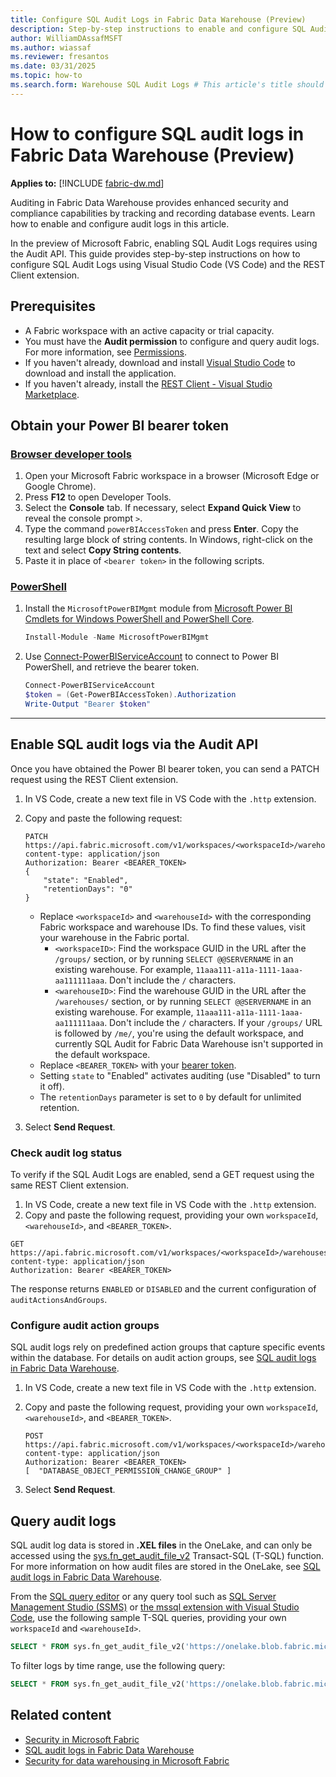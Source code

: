 ```yaml
---
title: Configure SQL Audit Logs in Fabric Data Warehouse (Preview)
description: Step-by-step instructions to enable and configure SQL Audit Logs on Fabric Data Warehouse.
author: WilliamDAssafMSFT
ms.author: wiassaf
ms.reviewer: fresantos
ms.date: 03/31/2025
ms.topic: how-to
ms.search.form: Warehouse SQL Audit Logs # This article's title should not change. If so, contact engineering.
---
```

# How to configure SQL audit logs in Fabric Data Warehouse (Preview)

**Applies to:** [!INCLUDE [fabric-dw.md](includes/applies-to-version/fabric-se-and-dw.md)]

Auditing in Fabric Data Warehouse provides enhanced security and compliance capabilities by tracking and recording database events. Learn how to enable and configure audit logs in this article.

In the preview of Microsoft Fabric, enabling SQL Audit Logs requires using the Audit API. This guide provides step-by-step instructions on how to configure SQL Audit Logs using Visual Studio Code (VS Code) and the REST Client extension. 

## Prerequisites

- A Fabric workspace with an active capacity or trial capacity.
- You must have the **Audit permission** to configure and query audit logs. For more information, see [Permissions](sql-audit-logs.md#permissions).
- If you haven't already, download and install [Visual Studio Code](https://code.visualstudio.com/download) to download and install the application.
- If you haven't already, install the [REST Client - Visual Studio Marketplace](https://marketplace.visualstudio.com/items?itemName=humao.rest-client).

## Obtain your Power BI bearer token

### [Browser developer tools](#tab/browser)

1. Open your Microsoft Fabric workspace in a browser (Microsoft Edge or Google Chrome).
1. Press **F12** to open Developer Tools. 
1. Select the **Console** tab. If necessary, select **Expand Quick View** to reveal the console prompt `>`.
1. Type the command `powerBIAccessToken` and press **Enter**. Copy the resulting large block of string contents. In Windows, right-click on the text and select **Copy String contents**.
1. Paste it in place of `<bearer token>` in the following scripts.

### [PowerShell](#tab/powershell)

1. Install the `MicrosoftPowerBIMgmt` module from [Microsoft Power BI Cmdlets for Windows PowerShell and PowerShell Core](/powershell/power-bi/overview).

   ```powershell
   Install-Module -Name MicrosoftPowerBIMgmt
   ```

1. Use [Connect-PowerBIServiceAccount](/powershell/module/microsoftpowerbimgmt.profile/connect-powerbiserviceaccount) to connect to Power BI PowerShell, and retrieve the bearer token.

   ```powershell
   Connect-PowerBIServiceAccount
   $token = (Get-PowerBIAccessToken).Authorization
   Write-Output "Bearer $token"
   ```
    
---

## Enable SQL audit logs via the Audit API

Once you have obtained the Power BI bearer token, you can send a PATCH request using the REST Client extension.

1. In VS Code, create a new text file in VS Code with the `.http` extension.
1. Copy and paste the following request:

    ```http
    PATCH https://api.fabric.microsoft.com/v1/workspaces/<workspaceId>/warehouses/<warehouseId>/settings/sqlAudit
    content-type: application/json
    Authorization: Bearer <BEARER_TOKEN>
    {
        "state": "Enabled",
        "retentionDays": "0"
    }
    ```

    - Replace `<workspaceId>` and `<warehouseId>` with the corresponding Fabric workspace and warehouse IDs. To find these values, visit your warehouse in the Fabric portal.
        - `<workspaceID>`: Find the workspace GUID in the URL after the `/groups/` section, or by running `SELECT @@SERVERNAME` in an existing warehouse. For example, `11aaa111-a11a-1111-1aaa-aa111111aaa`. Don't include the `/` characters. 
        - `<warehouseID>`: Find the warehouse GUID in the URL after the `/warehouses/` section, or by running `SELECT @@SERVERNAME` in an existing warehouse. For example, `11aaa111-a11a-1111-1aaa-aa111111aaa`. Don't include the `/` characters. If your `/groups/` URL is followed by `/me/`, you're using the default workspace, and currently SQL Audit for Fabric Data Warehouse isn't supported in the default workspace. 
    - Replace `<BEARER_TOKEN>` with your [bearer token](#obtain-your-power-bi-bearer-token).
    - Setting `state` to "Enabled" activates auditing (use "Disabled" to turn it off).
    - The `retentionDays` parameter is set to `0` by default for unlimited retention.
1. Select **Send Request**.

### Check audit log status

To verify if the SQL Audit Logs are enabled, send a GET request using the same REST Client extension.

1. In VS Code, create a new text file in VS Code with the `.http` extension.
1. Copy and paste the following request, providing your own `workspaceId`, `<warehouseId>`, and `<BEARER_TOKEN>`.

```http
GET https://api.fabric.microsoft.com/v1/workspaces/<workspaceId>/warehouses/<warehouseId>/settings/sqlAudit
content-type: application/json
Authorization: Bearer <BEARER_TOKEN>
```

The response returns `ENABLED` or `DISABLED` and the current configuration of `auditActionsAndGroups`.

### Configure audit action groups

SQL audit logs rely on predefined action groups that capture specific events within the database. For details on audit action groups, see [SQL audit logs in Fabric Data Warehouse](sql-audit-logs.md#database-level-audit-action-groups-and-actions). 

1. In VS Code, create a new text file in VS Code with the `.http` extension.
1. Copy and paste the following request, providing your own `workspaceId`, `<warehouseId>`, and `<BEARER_TOKEN>`.

    ```http
    POST https://api.fabric.microsoft.com/v1/workspaces/<workspaceId>/warehouses/<warehouseId>/settings/sqlAudit
    content-type: application/json
    Authorization: Bearer <BEARER_TOKEN>
    [  "DATABASE_OBJECT_PERMISSION_CHANGE_GROUP" ]
    ```

1. Select **Send Request**.

## Query audit logs

SQL audit log data is stored in **.XEL files** in the OneLake, and can only be accessed using the [sys.fn_get_audit_file_v2](/sql/relational-databases/system-functions/sys-fn-get-audit-file-v2-transact-sql?view=fabric&preserve-view=true) Transact-SQL (T-SQL) function. For more information on how audit files are stored in the OneLake, see [SQL audit logs in Fabric Data Warehouse](sql-audit-logs.md#storage).

From the [SQL query editor](sql-query-editor.md) or any query tool such as [SQL Server Management Studio (SSMS)](/sql/ssms/download-sql-server-management-studio-ssms) or [the mssql extension with Visual Studio Code](/sql/tools/visual-studio-code/mssql-extensions?view=fabric&preserve-view=true), use the following sample T-SQL queries, providing your own `workspaceId` and `<warehouseId>`. 

```sql
SELECT * FROM sys.fn_get_audit_file_v2('https://onelake.blob.fabric.microsoft.com/<workspaceId>/<warehouseId>/Audit/sqldbauditlogs/', default, default, default, default)
```

To filter logs by time range, use the following query:

```sql
SELECT * FROM sys.fn_get_audit_file_v2('https://onelake.blob.fabric.microsoft.com/<workspaceId>/<warehouseId>/Audit/sqldbauditlogs/', default, default, '2025-03-30T08:40:40Z', '2025-03-30T09:10:40Z')
```

## Related content

- [Security in Microsoft Fabric](../security/security-overview.md)
- [SQL audit logs in Fabric Data Warehouse](sql-audit-logs.md)
- [Security for data warehousing in Microsoft Fabric](security.md)
